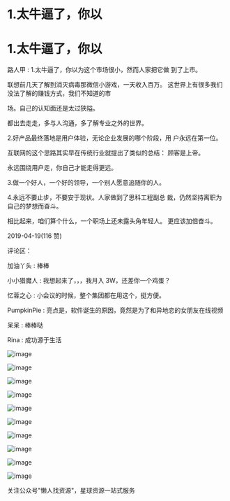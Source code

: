 # 1.太牛逼了，你以

# 1.太牛逼了，你以

路人甲 : 1.太牛逼了，你以为这个市场很小，然而人家把它做 到了上市。

联想前几天了解到消灭病毒那微信小游戏，一天收入百万。 这世界上有很多我们没法了解的赚钱方式，我们不知道的市

场。自己的认知面还是太过狭隘。

都出去走走，多与人沟通，多了解专业之外的世界。

2.好产品最终落地是用户体验，无论企业发展的哪个阶段，用 户永远在第一位。

互联网的这个思路其实早在传统行业就提出了类似的总结： 顾客是上帝。

永远围绕用户走，你自己才能走得更远。

3.做一个好人，一个好的领导，一个别人愿意追随你的人。

4.永远不要止步，不要安于现状。人家做到了思科工程副总 裁，仍然坚持离职为自己的梦想而奋斗。

相比起来，咱们算个什么，一个职场上还未露头角年轻人。 更应该加倍奋斗。

2019-04-19(116 赞)

评论区：

加油丫头 : 棒棒

小小猎魔人 : 我想起来了，，，我月入 3W，还差你一个鸡蛋？

忆蓉之心 : 小会议的时候，整个集团都在用这个，挺方便。

PumpkinPie : 亮点是，软件诞生的原因，竟然是为了和异地恋的女朋友在线视频

呆呆 : 棒棒哒

Rina : 成功源于生活

![image](img/Image_191.png)

![image](img/Image_192.png)

![image](img/Image_193.png)

![image](img/Image_194.png)

![image](img/Image_195.png)

![image](img/Image_196.png)

![image](img/Image_197.png)

![image](img/Image_198.png)

![image](img/Image_199.png)

![image](img/Image_200.png)

关注公众号"懒人找资源"，星球资源一站式服务